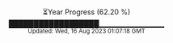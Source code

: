 <p align="center">
⏳Year Progress (62.20 %) <br>
██████████████████▁▁▁▁▁▁▁▁▁▁▁▁ <br>
<sub>Updated: Wed, 16 Aug 2023 01:07:18 GMT</sub>
</p>

